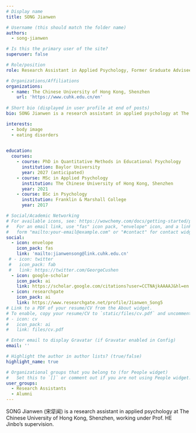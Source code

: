 ```yaml
---
# Display name
title: SONG Jianwen

# Username (this should match the folder name)
authors:
  - song-jianwen

# Is this the primary user of the site?
superuser: false

# Role/position
role: Research Assistant in Applied Psychology, Former Graduate Advisee

# Organizations/Affiliations
organizations:
  - name: The Chinese University of Hong Kong, Shenzhen
    url: 'https://www.cuhk.edu.cn/en'
    
# Short bio (displayed in user profile at end of posts)
bio: SONG Jianwen is a research assistant in applied psychology at The Chinese University of Hong Kong, Shenzhen, working under Prof. HE Jinbo’s supervision.

interests:
  - body image
  - eating disorders
  

education:
  courses:
    - course: PhD in Quantitative Methods in Educational Psychology
      institution: Baylor University
      year: 2027 (anticipated)
    - course: MSc in Applied Psychology
      institution: The Chinese University of Hong Kong, Shenzhen
      year: 2021
    - course: BSc in Psychology
      institution: Franklin & Marshall College
      year: 2017

# Social/Academic Networking
# For available icons, see: https://wowchemy.com/docs/getting-started/page-builder/#icons
#   For an email link, use "fas" icon pack, "envelope" icon, and a link in the
#   form "mailto:your-email@example.com" or "#contact" for contact widget.
social:
  - icon: envelope
    icon_pack: fas
    link: 'mailto:jianwensong@link.cuhk.edu.cn'
 # - icon: twitter
 #   icon_pack: fab
 #   link: https://twitter.com/GeorgeCushen
  - icon: google-scholar
    icon_pack: ai
    link: https://scholar.google.com/citations?user=CCTNAjkAAAAJ&hl=en
  - icon: researchgate
    icon_pack: ai
    link: https://www.researchgate.net/profile/Jianwen_Song5
# Link to a PDF of your resume/CV from the About widget.
# To enable, copy your resume/CV to `static/files/cv.pdf` and uncomment the lines below.
# - icon: cv
#   icon_pack: ai
#   link: files/cv.pdf

# Enter email to display Gravatar (if Gravatar enabled in Config)
email: ''

# Highlight the author in author lists? (true/false)
highlight_name: true

# Organizational groups that you belong to (for People widget)
#   Set this to `[]` or comment out if you are not using People widget.
user_groups:
  - Research Assistants
  - Alumni
---
```

SONG Jianwen (宋牮闻) is a research assistant in applied psychology at The Chinese University of Hong Kong, Shenzhen, working under Prof. HE Jinbo’s supervision.

